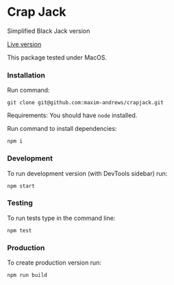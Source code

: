 # Crap Jack
Simplified Black Jack version

[Live version](http://crapjack.herokuapp.com)

This package tested under MacOS.

### Installation
Run command:
```
git clone git@github.com:maxim-andrews/crapjack.git
```

Requirements:
You should have `node` installed.

Run command to install dependencies:
```
npm i
```

### Development
To run development version (with DevTools sidebar) run:
```
npm start
```

### Testing
To run tests type in the command line:
 ```
 npm test
 ```

### Production
To create production version run:
```
npm run build
```
